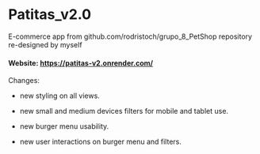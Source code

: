 # Patitas_v2.0
E-commerce app from github.com/rodristoch/grupo_8_PetShop repository re-designed by myself

#### Website: https://patitas-v2.onrender.com/ ####

Changes:

- new styling on all views.

- new small and medium devices filters for mobile and tablet use.

- new burger menu usability.

- new user interactions on burger menu and filters.
